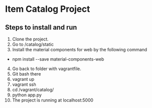 # Item Catalog Project
## Steps to install and run
1. Clone the project.
2. Go to /catalog/static
3. Install the material components for web by the following command
-  npm install --save material-components-web
4. Go back to folder with vagrantfile.
5. Git bash there
6. vagrant up
7. vagrant ssh
9. cd /vagrant/catalog/
10. python app.py
11. The project is running at localhost:5000

